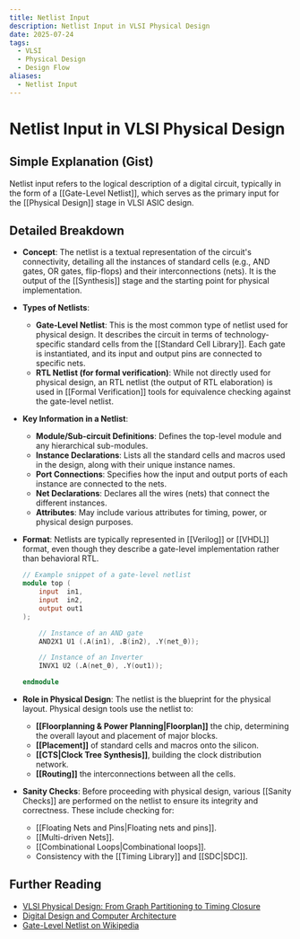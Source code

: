```yaml
---
title: Netlist Input
description: Netlist Input in VLSI Physical Design
date: 2025-07-24
tags:
  - VLSI
  - Physical Design
  - Design Flow
aliases:
  - Netlist Input
---
```


# Netlist Input in VLSI Physical Design

## Simple Explanation (Gist)
Netlist input refers to the logical description of a digital circuit, typically in the form of a [[Gate-Level Netlist]], which serves as the primary input for the [[Physical Design]] stage in VLSI ASIC design.

## Detailed Breakdown

*   **Concept**: The netlist is a textual representation of the circuit's connectivity, detailing all the instances of standard cells (e.g., AND gates, OR gates, flip-flops) and their interconnections (nets). It is the output of the [[Synthesis]] stage and the starting point for physical implementation.

*   **Types of Netlists**: 
    *   **Gate-Level Netlist**: This is the most common type of netlist used for physical design. It describes the circuit in terms of technology-specific standard cells from the [[Standard Cell Library]]. Each gate is instantiated, and its input and output pins are connected to specific nets.
    *   **RTL Netlist (for formal verification)**: While not directly used for physical design, an RTL netlist (the output of RTL elaboration) is used in [[Formal Verification]] tools for equivalence checking against the gate-level netlist.

*   **Key Information in a Netlist**: 
    *   **Module/Sub-circuit Definitions**: Defines the top-level module and any hierarchical sub-modules.
    *   **Instance Declarations**: Lists all the standard cells and macros used in the design, along with their unique instance names.
    *   **Port Connections**: Specifies how the input and output ports of each instance are connected to the nets.
    *   **Net Declarations**: Declares all the wires (nets) that connect the different instances.
    *   **Attributes**: May include various attributes for timing, power, or physical design purposes.

*   **Format**: Netlists are typically represented in [[Verilog]] or [[VHDL]] format, even though they describe a gate-level implementation rather than behavioral RTL.

    ```verilog
    // Example snippet of a gate-level netlist
    module top (
        input  in1,
        input  in2,
        output out1
    );

        // Instance of an AND gate
        AND2X1 U1 (.A(in1), .B(in2), .Y(net_0));

        // Instance of an Inverter
        INVX1 U2 (.A(net_0), .Y(out1));

    endmodule
    ```

*   **Role in Physical Design**: The netlist is the blueprint for the physical layout. Physical design tools use the netlist to:
    *   **[[Floorplanning & Power Planning|Floorplan]]** the chip, determining the overall layout and placement of major blocks.
    *   **[[Placement]]** of standard cells and macros onto the silicon.
    *   **[[CTS|Clock Tree Synthesis]]**, building the clock distribution network.
    *   **[[Routing]]** the interconnections between all the cells.

*   **Sanity Checks**: Before proceeding with physical design, various [[Sanity Checks]] are performed on the netlist to ensure its integrity and correctness. These include checking for:
    *   [[Floating Nets and Pins|Floating nets and pins]].
    *   [[Multi-driven Nets]].
    *   [[Combinational Loops|Combinational loops]].
    *   Consistency with the [[Timing Library]] and [[SDC|SDC]].

## Further Reading

*   [VLSI Physical Design: From Graph Partitioning to Timing Closure](https://www.amazon.com/VLSI-Physical-Design-Partitioning-Engineering/dp/0471721426)
*   [Digital Design and Computer Architecture](https://www.amazon.com/Digital-Design-Computer-Architecture-Harris/dp/0123944244)
*   [Gate-Level Netlist on Wikipedia](https://en.wikipedia.org/wiki/Gate-level_netlist)